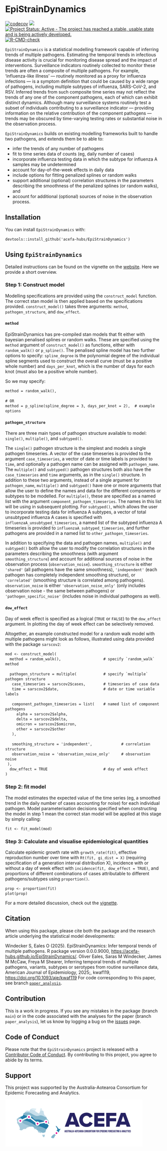 # EpiStrainDynamics 
[![codecov](https://codecov.io/gh/acefa-hubs/EpiStrainDynamics/graph/badge.svg)](https://app.codecov.io/gh/acefa-hubs/EpiStrainDynamics)
[![](https://img.shields.io/badge/lifecycle-stable-brightgreen.svg)](https://lifecycle.r-lib.org/articles/stages.html#stable)
[![Project Status: Active - The project has reached a stable, usable
state and is being actively
developed.](https://www.repostatus.org/badges/latest/active.svg)](https://www.repostatus.org/#active)
[![R-CMD-check](https://github.com/acefa-hubs/EpiStrainDynamics/actions/workflows/R-CMD-check.yaml/badge.svg)](https://github.com/acefa-hubs/EpiStrainDynamics/actions/workflows/R-CMD-check.yaml)

`EpiStrainDynamics` is a statistical modelling framework capable of inferring trends of multiple pathogens. 
Estimating the temporal trends in infectious disease activity is crucial for monitoring disease spread and the impact of interventions. 
Surveillance indicators routinely collected to monitor these trends are often a composite of multiple pathogens. 
For example, ‘influenza-like illness’ — routinely monitored as a proxy for influenza infections — is a symptom definition that could be caused by a wide range of pathogens, including multiple subtypes of influenza, SARS-CoV-2, and RSV. 
Inferred trends from such composite time series may not reflect the trends of any one of the component pathogens, each of which can exhibit distinct dynamics. 
Although many surveillance systems routinely test a subset of individuals contributing to a surveillance indicator — providing information on the relative contribution of the component pathogens — trends may be obscured by time-varying testing rates or substantial noise in the observation process. 

`EpiStrainDynamics` builds on existing modelling frameworks built to handle two pathogens, and extends them be to able to:

- infer the trends of any number of pathogens
- fit to time series data of counts (eg, daily number of cases)
- incorporate influenza testing data in which the subtype for influenza A samples may be undetermined
- account for day-of-the-week effects in daily data
- include options for fitting penalized splines or random walks 
- support additional (optional) correlation structures in the parameters describing the smoothness of the penalized splines (or random walks), and 
- account for additional (optional) sources of noise in the observation process. 

## Installation

You can install `EpiStrainDynamics` with: 

```
devtools::install_github('acefa-hubs/EpiStrainDynamics')
```

## Using `EpiStrainDynamics`
Detailed instructions can be found on the vignette on the [website](https://acefa-hubs.github.io/EpiStrainDynamics/articles/Using-EpiStrainDyamics.html). 
Here we provide a short overview. 

### Step 1: Construct model

Modelling specifications are provided using the `construct_model` function. The correct stan model is then applied based on the specifications provided. 
`construct_model()` takes three arguments: `method`, `pathogen_structure`, and `dow_effect`. 

#### `method`

EpiStrainDynamics has pre-compiled stan models that fit either with bayesian penalised splines or random walks. These are specified using the `method` argument of `construct_model()` as functions, either with `random_walk()` or `p_spline()`. The penalised spline model has two further options to specify: `spline_degree` is the polynomial degree of the individual spline segments used to construct the overall curve (must be a positive whole number) and `days_per_knot`, which is the number of days for each knot (must also be a positive whole number). 

So we may specify: 
```
method = random_walk(), 

# OR
method = p_spline(spline_degree = 3, days_per_knot = 2),  # example options
```

#### `pathogen_structure`

There are three main types of pathogen structure available to model: `single()`, `multiple()`, and `subtyped()`. 

The `single()` pathogen structure is the simplest and models a single pathogen timeseries. 
A vector of the case timeseries is provided to the argument `case_timeseries`, a vector of date or time labels is provided to `time`, and optionally a pathogen name can be assigned with `pathogen_name`. 
The `multiple()` and `subtyped()` pathogen structures both also have the `case_timeseries` and `time` arguments, as in the `single()` structure. 
In addition to these two arguments, instead of a single argument for `pathogen_name`, `multiple()` and `subtyped()` have one or more arguments that allow the user to define the names and data for the different components or subtypes to be modelled. 
For `multiple()`, these are specified as a named list with the argument `component_pathogen_timeseries`. 
The names in this list will be using in subsequent plotting. 
For `subtyped()`, which allows the user to incorporate testing data for influenza A subtypes, a vector of total unsubtyped influenza A cases is specified with `influenzaA_unsubtyped_timeseries`, a named list of the subtyped influenza A timeseries is provided to `influenzaA_subtyped_timeseries`, and further pathogens are provided in a named list to `other_pathogen_timeseries`. 

In addition to specifying the data and pathogen names, `multiple()` and `subtyped()` both allow the user to modify the correlation structures in the parameters describing the smoothness (with argument `smoothing_structure`) and account for additional sources of noise in the observation process (`observation_noise`). `smoothing_structure` is either `'shared'` (all pathogens have the same smoothness), `'independent'` (each pathogen has completely independent smoothing structure), or `'correlated'` (smoothing structure is correlated among pathogens). 
`observation_noise` is either `'observation_noise_only'` (only includes observation noise - the same between pathogens) or `'pathogen_specific_noise'` (includes noise in individual pathogens as well). 

#### `dow_effect`

Day of week effect is specified as a logical (`TRUE` or `FALSE`) to the `dow_effect` argument. In plotting the day of week effect can be selectively removed. 

Altogether, an example constructed model for a random walk model with multiple pathogens might look as follows, illustrated using data provided with the package `sarscov2`: 

```
mod <- construct_model(
  method = random_walk(),                   # specify `random_walk` method
  
  pathogen_structure = multiple(            # specify `multiple` pathogen structure
   case_timeseries = sarscov2$cases,        # timeseries of case data
   time = sarscov2$date,                    # date or time variable labels
   
   component_pathogen_timeseries = list(    # named list of component pathogens
     alpha = sarscov2$alpha,
     delta = sarscov2$delta,
     omicron = sarscov2$omicron,
     other = sarscov2$other
   ),
   
   smoothing_structure = 'independent',             # correlation structure
   observation_noise = 'observation_noise_only'     # observation noise
 ),
  dow_effect = TRUE                         # day of week effect
)

```

### Step 2: fit model

The model estimates the expected value of the time series (eg, a smoothed trend in the daily number of cases accounting for noise) for each individual pathogen. 
Model parameterisation decisions specified when constructing the model in step 1 mean the correct stan model will be applied at this stage by simply calling:

```
fit <- fit_model(mod)
```

### Step 3: Calculate and visualise epidemiological quantities

Calculate epidemic growth rate with `growth_rate(fit)`, effective reproduction number over time with `Rt(fit, gi_dist = X)` (requiring specification of a generation interval distribution X), incidence with or without a day of week effect with `incidence(fit, dow_effect = TRUE)`, and proportions of different combinations of cases attributable to different pathogens/subtypes using `proportion()`.
```
prop <- proportion(fit)
plot(prop)
```


For a more detailed discussion, check out the [vignette](https://acefa-hubs.github.io/EpiStrainDynamics/articles/Using-EpiStrainDyamics.html).  



## Citation
When using this package, please cite both the package and the research article underlying the statistical model developments: 

Windecker S, Eales O (2025). EpiStrainDynamics: Infer temporal trends of multiple pathogens. R package version 0.0.0.9000, https://acefa-hubs.github.io/EpiStrainDynamics/.
Oliver Eales, Saras M Windecker, James M McCaw, Freya M Shearer, Inferring temporal trends of multiple pathogens, variants, subtypes or serotypes from routine surveillance data, American Journal of Epidemiology, 2025;, kwaf119, https://doi.org/10.1093/aje/kwaf119
For code corresponding to this paper, see branch [`paper_analysis`](https://github.com/acefa-hubs/EpiStrainDynamics/tree/paper_analysis). 

## Contribution
This is a work in progress. 
If you see any mistakes in the package (branch `main`) or in the code associated with the analyses for the paper (branch `paper_analysis`), let us know by logging a bug on the [issues](https://github.com/acefa-hubs/EpiStrainDynamics/issues) page. 

## Code of Conduct
Please note that the `EpiStrainDynamics` project is released with a [Contributor Code of Conduct](https://acefa-hubs.github.io/EpiStrainDynamics/CODE_OF_CONDUCT.html). By contributing to this project, you agree to abide by its terms.

## Support
This project was supported by the Australia-Aotearoa Consortium for Epidemic Forecasting and Analytics.

<a href="https://acefa-hubs.github.io/"><img src="man/figures/ACEFA.png" align = "center" height="150" alt="EpiStrainDynamics website" /></a>

